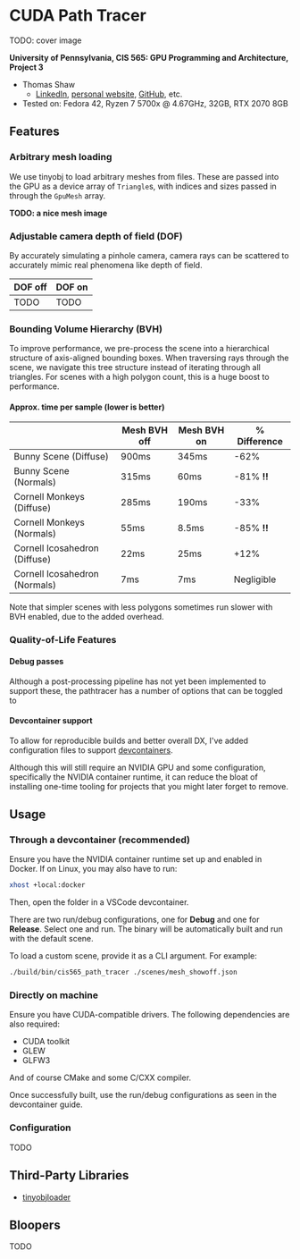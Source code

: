 # CUDA Path Tracer

TODO: cover image

**University of Pennsylvania, CIS 565: GPU Programming and Architecture, Project 3**

* Thomas Shaw
  * [LinkedIn](https://www.linkedin.com/in/thomas-shaw-54468b222), [personal website](https://tlshaw.me), [GitHub](https://github.com/printer83mph), etc.
* Tested on: Fedora 42, Ryzen 7 5700x @ 4.67GHz, 32GB, RTX 2070 8GB

## Features

### Arbitrary mesh loading

We use tinyobj to load arbitrary meshes from files. These are passed into the GPU as a device array of `Triangle`s, with indices and sizes passed in through the `GpuMesh` array.

**TODO: a nice mesh image**

### Adjustable camera depth of field (DOF)

By accurately simulating a pinhole camera, camera rays can be scattered to accurately mimic real phenomena like depth of field.

| DOF off | DOF on |
| --- | --- |
| TODO | TODO |

### Bounding Volume Hierarchy (BVH)

To improve performance, we pre-process the scene into a hierarchical structure of axis-aligned bounding boxes. When traversing rays through the scene, we navigate this tree structure instead of iterating through all triangles. For scenes with a high polygon count, this is a huge boost to performance.

#### Approx. time per sample (lower is better)

| | Mesh BVH off | Mesh BVH on | % Difference |
| --- | --- | --- | --- |
| Bunny Scene (Diffuse) | 900ms | 345ms | -62% |
| Bunny Scene (Normals) | 315ms | 60ms | -81% **!!** |
| Cornell Monkeys (Diffuse) | 285ms | 190ms | -33% |
| Cornell Monkeys (Normals) | 55ms | 8.5ms | -85% **!!** |
| Cornell Icosahedron (Diffuse) | 22ms | 25ms | +12% |
| Cornell Icosahedron (Normals) | 7ms | 7ms | Negligible |

Note that simpler scenes with less polygons sometimes run slower with BVH enabled, due to the added overhead.

### Quality-of-Life Features

#### Debug passes

Although a post-processing pipeline has not yet been implemented to support these, the pathtracer has a number of options that can be toggled to 

#### Devcontainer support

To allow for reproducible builds and better overall DX, I've added configuration files to support [devcontainers](https://containers.dev/). 

Although this will still require an NVIDIA GPU and some configuration, specifically the NVIDIA container runtime, it can reduce the bloat of installing one-time tooling for projects that you might later forget to remove.


## Usage

### Through a devcontainer (recommended)

Ensure you have the NVIDIA container runtime set up and enabled in Docker. If on Linux, you may also have to run:

```sh
xhost +local:docker
```

Then, open the folder in a VSCode devcontainer.

There are two run/debug configurations, one for **Debug** and one for **Release**. Select one and run. The binary will be automatically built and run with the default scene.

To load a custom scene, provide it as a CLI argument. For example:

```sh
./build/bin/cis565_path_tracer ./scenes/mesh_showoff.json
```


### Directly on machine

Ensure you have CUDA-compatible drivers. The following dependencies are also required:

- CUDA toolkit
- GLEW
- GLFW3

And of course CMake and some C/CXX compiler.

Once successfully built, use the run/debug configurations as seen in the devcontainer guide.


### Configuration

TODO

## Third-Party Libraries

- [tinyobjloader](https://github.com/tinyobjloader/tinyobjloader)


## Bloopers

TODO